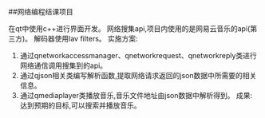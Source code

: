##网络编程结课项目

在qt中使用c++进行界面开发。
网络搜集api,项目内使用的是网易云音乐的api(第三方)。
解码器使用lav filters。
实施方案:
1. 通过qnetworkaccessmanager、qnetworkrequest、qnetworkreply类进行网络通信调用搜集到的api。
2. 通过qjson相关类编写解析函数,提取网络请求返回的json数据中所需要的相关信息。
3. 通过qmediaplayer类播放音乐,音乐文件地址由json数据中解析得到。
成果:
达到预期的目标,可以搜索并播放音乐。
